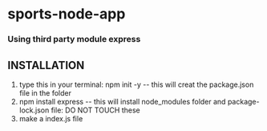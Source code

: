 # sports-node-app
### Using third party module express

## INSTALLATION
1. type this in your terminal: npm init -y  -- this will creat the package.json file in the folder
2. npm install express -- this will install node_modules folder and package-lock.json file: DO NOT TOUCH these
3. make a index.js file